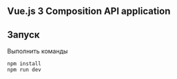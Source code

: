 ## Vue.js 3 Composition API application
## Запуск

Выполнить команды

```
npm install
npm run dev
```
